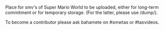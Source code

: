 Place for smv's of Super Mario World to be uploaded, either for long-term commitment or for temporary storage.
(For the latter, please use /dump/).

To become a contributor please ask bahamete on #smwtas or #tasvideos.
